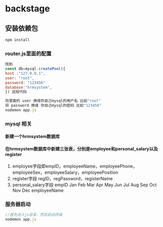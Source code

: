 # backstage

## 安装依赖包
```js 
npm install
```

### router.js里面的配置
```js
找到
const db=mysql.createPool({
host :"127.0.0.1",
user: "root",
password: "123456"
database:"hrmsystem",
}) 这段代码

将里面的 user 换成你自己mysql的用户名 比如"root"
将 password 换成 你自己mysql的密码 比如"123456"
nodemon app.js
```



### mysql 相关
#### 新建一个hrmsystem数据库
#### 在hrmsystem数据库中新建三张表，分别是employee和personal_salary以及register
1. employee字段即empID，employeeName，employeePhone，employeeSex，employeeSalary，employeePosition
2. register字段 regID，regPassword，registerName
3. personal_salary字段 empID Jan Feb Mar Apr May Jun Jul Aug Sep Oct Nov Dec employeeName

### 服务器启动
```js
//首先进入js目录，然后启动终端
nodemon app.js
```

